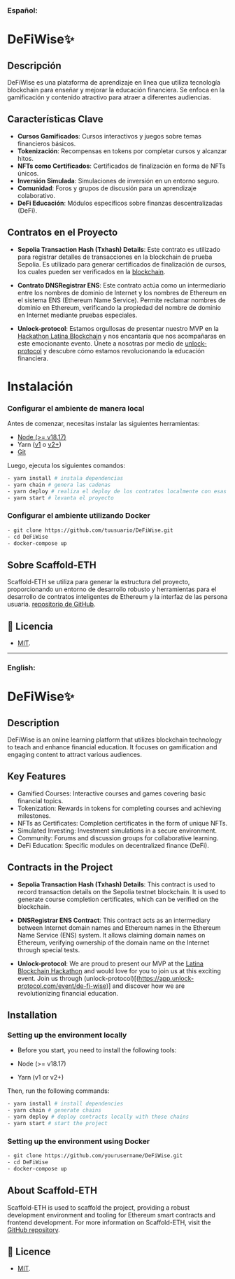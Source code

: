 ### Español:
# DeFiWise✨

## Descripción

DeFiWise es una plataforma de aprendizaje en línea que utiliza tecnología blockchain para enseñar y mejorar la educación financiera. Se enfoca en la gamificación y contenido atractivo para atraer a diferentes audiencias.

## Características Clave

- **Cursos Gamificados**: Cursos interactivos y juegos sobre temas financieros básicos.
- **Tokenización**: Recompensas en tokens por completar cursos y alcanzar hitos.
- **NFTs como Certificados**: Certificados de finalización en forma de NFTs únicos.
- **Inversión Simulada**: Simulaciones de inversión en un entorno seguro.
- **Comunidad**: Foros y grupos de discusión para un aprendizaje colaborativo.
- **DeFi Educación**: Módulos específicos sobre finanzas descentralizadas (DeFi).

## Contratos en el Proyecto

- **Sepolia Transaction Hash (Txhash) Details**: Este contrato es utilizado para registrar detalles de transacciones en la blockchain de prueba Sepolia. Es utilizado para generar certificados de finalización de cursos, los cuales pueden ser verificados en la [blockchain](https://sepolia.etherscan.io/tx/0x01ed297f62b872542c9c59ccd48da2650cb0639a57aaadfb1cbda31786e1ae09).

- **Contrato DNSRegistrar ENS**: Este contrato actúa como un intermediario entre los nombres de dominio de Internet y los nombres de Ethereum en el sistema ENS (Ethereum Name Service). Permite reclamar nombres de dominio en Ethereum, verificando la propiedad del nombre de dominio en Internet mediante pruebas especiales.

- **Unlock-protocol**: Estamos orgullosas de presentar nuestro MVP en la [Hackathon Latina Blockchain](https://womenbizweb3.notion.site/Latina-Blockchain-Hackathon-867d722240c34f8383fd4ec9e1beca61) y nos encantaría que nos acompañaras en este emocionante evento. Únete a nosotras por medio de [unlock-protocol](https://app.unlock-protocol.com/event/de-fi-wise) y descubre cómo estamos revolucionando la educación financiera.

# Instalación

### Configurar el ambiente de manera local

Antes de comenzar, necesitas instalar las siguientes herramientas:

- [Node (>= v18.17)](https://nodejs.org/en/download/)
- Yarn ([v1](https://classic.yarnpkg.com/en/docs/install/) o [v2+](https://yarnpkg.com/getting-started/install))
- [Git](https://git-scm.com/downloads)

Luego, ejecuta los siguientes comandos:
```bash
- yarn install # instala dependencias
- yarn chain # genera las cadenas
- yarn deploy # realiza el deploy de los contratos localmente con esas cadenas
- yarn start # levanta el proyecto
```

### Configurar el ambiente utilizando Docker

```bash
- git clone https://github.com/tuusuario/DeFiWise.git
- cd DeFiWise
- docker-compose up
```

## Sobre Scaffold-ETH

Scaffold-ETH se utiliza para generar la estructura del proyecto, proporcionando un entorno de desarrollo robusto y herramientas para el desarrollo de contratos inteligentes de Ethereum y la interfaz de las persona usuaria. [repositorio de GitHub](https://github.com/scaffold-eth/scaffold-eth-2). 

## 🔑 Licencia

- [MIT](https://github.com/gabimancini/web3wonderwomen/blob/main/LICENCE).

---

### English:

# DeFiWise✨

## Description

DeFiWise is an online learning platform that utilizes blockchain technology to teach and enhance financial education. It focuses on gamification and engaging content to attract various audiences.

##  Key Features

- Gamified Courses: Interactive courses and games covering basic financial topics.
- Tokenization: Rewards in tokens for completing courses and achieving milestones.
- NFTs as Certificates: Completion certificates in the form of unique NFTs.
- Simulated Investing: Investment simulations in a secure environment.
- Community: Forums and discussion groups for collaborative learning.
- DeFi Education: Specific modules on decentralized finance (DeFi).

## Contracts in the Project

- **Sepolia Transaction Hash (Txhash) Details**: This contract is used to record transaction details on the Sepolia testnet blockchain. It is used to generate course completion certificates, which can be verified on the blockchain.

- **DNSRegistrar ENS Contract**: This contract acts as an intermediary between Internet domain names and Ethereum names in the Ethereum Name Service (ENS) system. It allows claiming domain names on Ethereum, verifying ownership of the domain name on the Internet through special tests.

- **Unlock-protocol**: We are proud to present our MVP at the [Latina Blockchain Hackathon](https://womenbizweb3.notion.site/Latina-Blockchain-Hackathon-867d722240c34f8383fd4ec9e1beca61) and would love for you to join us at this exciting event. Join us through (unlock-protocol)[(https://app.unlock-protocol.com/event/de-fi-wise)] and discover how we are revolutionizing financial education.

## Installation

### Setting up the environment locally
- Before you start, you need to install the following tools:

- Node (>= v18.17)
- Yarn (v1 or v2+)
  
Then, run the following commands:

```bash 
- yarn install # install dependencies
- yarn chain # generate chains
- yarn deploy # deploy contracts locally with those chains
- yarn start # start the project
```

### Setting up the environment using Docker

```bash 
- git clone https://github.com/yourusername/DeFiWise.git
- cd DeFiWise
- docker-compose up
```

## About Scaffold-ETH

Scaffold-ETH is used to scaffold the project, providing a robust development environment and tooling for Ethereum smart contracts and frontend development.  For more information on Scaffold-ETH, visit the [GitHub repository](https://github.com/scaffold-eth/scaffold-eth-2). 

## 🔑 Licence

- [MIT](https://github.com/gabimancini/web3wonderwomen/blob/main/LICENCE).
